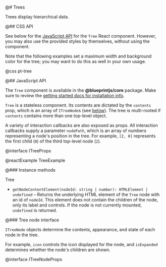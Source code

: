 @# Trees

Trees display hierarchical data.

@## CSS API

See below for the [JavaScript API](#core/components/tree.javascript-api) for the `Tree` React component. However, you
may also use the provided styles by themselves, without using the component.

<div class="pt-callout pt-intent-primary pt-icon-info-sign">
    Note that the following examples set a maximum width and background color for the tree;
    you may want to do this as well in your own usage.
</div>

@css pt-tree

@## JavaScript API

The `Tree` component is available in the **@blueprintjs/core** package.
Make sure to review the [getting started docs for installation info](#blueprint/getting-started).

`Tree` is a stateless component. Its contents are dictated by the `contents` prop, which is an array
of `ITreeNode`s (see [below](#components/tree.tree-node-interface)). The tree is multi-rooted if `contents`
contains more than one top-level object.

A variety of interaction callbacks are also exposed as props. All interaction callbacks supply a
parameter `nodePath`, which is an array of numbers representing a node's position in the tree. For
example, `[2, 0]` represents the first child (`0`) of the third top-level node (`2`).

@interface ITreeProps

@reactExample TreeExample

@### Instance methods

<div class="docs-interface-name">Tree</div>

* `getNodeContentElement(nodeId: string | number): HTMLElement | undefined` &ndash;
  Returns the underlying HTML element of the `Tree` node with an id of `nodeId`.
  This element does not contain the children of the node, only its label and controls.
  If the node is not currently mounted, `undefined` is returned.

@### Tree node interface

`ITreeNode` objects determine the contents, appearance, and state of each node in the tree.

For example, `icon` controls the icon displayed for the node, and `isExpanded` determines
whether the node's children are shown.

@interface ITreeNodeProps
